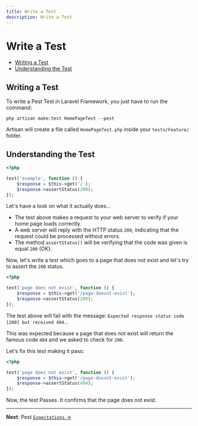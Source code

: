 ```yaml
---
title: Write a Test
description: Write a Test
---
```

# Write a Test

- [Writing a Test](#writing-a-test)
- [Understanding the Test](#understanding-the-test)

<a name="writing-a-test"></a>
## Writing a Test

To write a Pest Test in Laravel Framework, you just have to run the command:

```shell
php artisan make:test HomePageTest --pest
```

Artisan will create a file called `HomePageTest.php` inside your `tests/Feature/` folder.

<a name="understanding-the-test"></a>
## Understanding the Test


```php
<?php

test('example', function () {
    $response = $this->get('/');
    $response->assertStatus(200);
});
```

Let's have a look on what it actually does...

- The test above makes a request to your web server to verify if your home page loads correctly.
- A web server will reply with the HTTP status `200`, indicating that the request could be processed without errors.
- The method `assertStatus()` will be verifying that the code was given is equal `200` (OK).

Now, let's write a test which goes to a page that does not exist and let's try to assert the `200` status.

```php
<?php

test('page does not exist', function () {
    $response = $this->get('/page-doesnt-exist');
    $response->assertStatus(200);
});
```

The test above will fail with the message: `Expected response status code [200] but received 404.`.

This was expected because a page that does not exist will return the famous code `404` and we asked to check for `200`.

Let's fix this test making it pass:

```php
<?php

test('page does not exist', function () {
    $response = $this->get('/page-doesnt-exist');
    $response->assertStatus(404);
});
```

Now, the test Passes. It confirms that the page does not exist.


---

**Next**: Pest [`Expectations` →](/docs/wriexpectations)